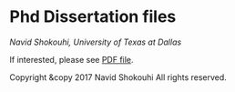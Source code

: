 # Phd Dissertation files
*Navid Shokouhi,
University of Texas at Dallas*

If interested, please see [PDF file](https://github.com/idnavid/dissertation/blob/master/SHOKOUHI-DISSERTATION-2017-rev3.pdf). 

Copyright &copy 2017
Navid Shokouhi
All rights reserved.
